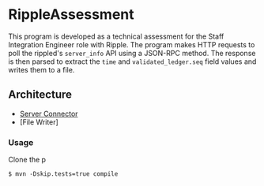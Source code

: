 # RippleAssessment
This program is developed as a technical assessment for the Staff Integration Engineer role with Ripple.
The program makes HTTP requests to poll the rippled's `server_info` API using a JSON-RPC method. 
The response is then parsed to extract the `time` and `validated_ledger.seq` field values and writes them to a file.

## Architecture
* [Server Connector](#available-examples)
* [File Writer]

### Usage
Clone the p

```shell
$ mvn -Dskip.tests=true compile
```
